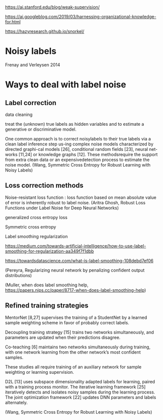 
https://ai.stanford.edu/blog/weak-supervision/

https://ai.googleblog.com/2019/03/harnessing-organizational-knowledge-for.html

https://hazyresearch.github.io/snorkel/

# Noisy labels

Frenay and Verleysen 2014

# Ways to deal with label noise

##  Label correction 

data cleaning

treat the (unknown) true labels as hidden variables and to estimate a generative or discriminative model.

One common approach is to correct noisylabels to their true labels via a clean label inference step us-ing complex noise models characterized by directed graphi-cal models [26], conditional random fields [23], neural net-works [11,24] or knowledge graphs [12]. These methodsrequire the support from extra clean data or an expensivedetection process to estimate the noise model. (Wang, Symmetric Cross Entropy for Robust Learning with Noisy Labels)

## Loss correction methods 

Noise-resistant loss function : loss function based on mean absolute value of error is inherently robust to label noise.
(Aritra Ghosh, Robust Loss Functions under Label Noise for Deep Neural Networks)

generalized cross entropy loss

Symmetric cross entropy

Label smoothing regularization

https://medium.com/towards-artificial-intelligence/how-to-use-label-smoothing-for-regularization-aa349f7f1dbb

https://towardsdatascience.com/what-is-label-smoothing-108debd7ef06

(Pereyra, Regularizing neural network by penalizing confident output distributions)

(Muller, when does label smoothing help, https://papers.nips.cc/paper/8717-when-does-label-smoothing-help)

## Refined training strategies

MentorNet [8,27] supervises the training of a StudentNet by a learned sample weighting scheme in favor of probably correct labels.

Decoupling training strategy [15] trains two networks simultaneously, and parameters are updated when their predictions disagree.   

Co-teaching [6] maintains two networks simultaneously during training, with one network learning from the other network’s most confident samples.

These studies all require training of an auxiliary network for sample weighting or learning supervision.  

D2L [13] uses subspace dimensionality adapted labels for learning, paired with a training process monitor. The iterative learning framework [25] iteratively detects and isolates noisy samples during the learning process. The joint optimization framework [22] updates DNN parameters and labels alternately.

(Wang, Symmetric Cross Entropy for Robust Learning with Noisy Labels)


